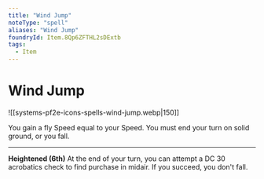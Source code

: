 ```yaml
---
title: "Wind Jump"
noteType: "spell"
aliases: "Wind Jump"
foundryId: Item.8Qp6ZFTHL2sDExtb
tags:
  - Item
---
```


# Wind Jump
![[systems-pf2e-icons-spells-wind-jump.webp|150]]

You gain a fly Speed equal to your Speed. You must end your turn on solid ground, or you fall.

* * *

**Heightened (6th)** At the end of your turn, you can attempt a DC 30 acrobatics check to find purchase in midair. If you succeed, you don't fall.
